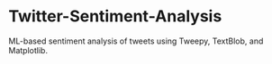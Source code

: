 # Twitter-Sentiment-Analysis
ML-based sentiment analysis of tweets using Tweepy, TextBlob, and Matplotlib.
